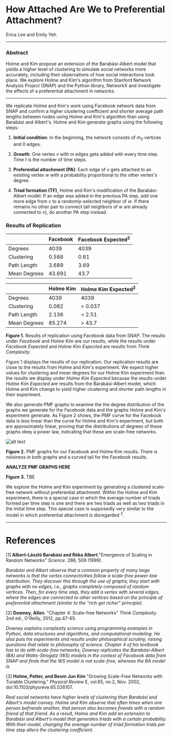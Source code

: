 # How Attached Are We to Preferential Attachment?

Erica Lee and Emily Yeh

------

### Abstract
Holme and Kim propose an extension of the Barabási-Albert model that yields a higher level of clustering to simulate social networks more accurately, including their observations of how social interactions took place. We explore Holme and Kim's algorithm from Stanford Network Analysis Project (SNAP) and the Python library, NetworkX and investigate the effects of a preferential attachment in networks.

------

We replicate Holme and Kim's work using Facebook network data from SNAP and confirm a higher clustering coefficient and shorter average path lengths between nodes using Holme and Kim's algorithm than using Barabási and Albert's. Holme and Kim generate graphs using the following steps:

1. **Initial condition**: In the beginning, the network consists of _m<sub>0</sub>_ vertices and 0 edges.

2. **Growth**: One vertex _v_ with _m_ edges gets added with every time step. Time _t_ is the number of time steps.

3. **Preferential attachment (PA)**: Each edge of _v_ gets attached to an existing vertex _w_ with a probability proportional to the other vertex's degree.

4. **Triad formation (TF)**, Holme and Kim's modification of the Barabási-Albert model: If an edge was added in the previous PA step, add one more edge from _v_ to a randomly-selected neighbor of _w_. If there remains no other pair to connect (all neighbors of _w_ are already connected to _v_), do another PA step instead.

### Results of Replication

|              | Facebook | Facebook Expected<sup>2</sup> |
|  ------      |  ------  |  ------                       |
| Degrees      | 4039     | 4039                          |
| Clustering   | 0.588    | 0.61                          |
| Path Length  | 3.689    | 3.69                          |
| Mean Degrees | 43.691   | 43.7                          |

|              | Holme Kim | Holme Kim Expected<sup>2</sup> |
| ---          | ---       | ---                            |
| Degrees      | 4039      | 4039                           |
| Clustering   | 0.082     | > 0.037                        |
| Path Length  | 2.136     | < 2.51                         |
| Mean Degrees | 85.274    | > 43.7                         |

**Figure 1.** Results of replication using Facebook data from SNAP. The results under _Facebook_ and _Holme Kim_ are our results, while the results under _Facebook Expected_ and _Holme Kim Expected_ are results from _Think Complexity_.

Figure 1 displays the results of our replication. Our replication results are close to the results from Holme and Kim's experiment. We expect higher values for clustering and mean degrees for our Holme Kim experiment than the results we display under _Holme Kim Expected_ because the results under _Holme Kim Expected_ are results from the Barabási-Albert model, which Holme and Kim change to yield higher clustering and shorter path lengths in their experiment.

We also generate PMF graphs to examine the the degree distribution of the graphs we generate for the Facebook data and the graphs Holme and Kim's experiment generate. As Figure 2 shows, the PMF curve for the Facebook data is less linear than the curve for Holme and Kim's experiment, but both are approximately linear, proving that the distributions of degrees of these graphs obey a power law, indicating that these are scale-free networks. 

![alt text](https://github.com/ericasaywhat/Epidemix/blob/master/reports/PMFGraphs.png)

**Figure 2.** PMF graphs for our Facebook and Holme Kim results. There is noisiness in both graphs and a curved tail for the Facebook results.

**ANALYZE PMF GRAPHS HERE**


**Figure 3.** TBE

We explore the Holme and Kim experiment by generating a clustered scale-free network without preferential attachment. Within the Holme and Kim experiment, there is a special case in which the average number of triads formed per time step is one and there are two triads as well as two triads in the initial time step. This special case is supposedly very similar to the model in which preferential attachment is disregarded <sup>2</sup>.

-----
# References

[1] **Albert-László Barabási and Réka Albert**."Emergence of Scaling in Random Networks" *Science*. 286, 509 (1999).

_Barabási and Albert observe that a common property of many large networks is that the vertex connectivities follow a scale-free power-law distribution. They discover this through the use of graphs; they start with graphs with no edges, i.e., graphs completely composed of random vertices. Then, for every time step,  they add a vertex with several edges, where the edges are connected to other vertices based on the principle of preferential attachment (similar to the "rich get  richer" principle)._

[2] **Downey, Allen**. "Chapter 4: Scale-free Networks" *Think Complexity*. 2nd ed., O'Reilly, 2012, pp.47-65.

_Downey explains complexity science using programming examples in Python, data structures and algorithms, and computational modeling. He also puts his experiments and results under philosophical scrutiny, raising questions that relate to philosophy of science. Chapter 4 of his textbook has to do with scale-free networks; Downey replicates the Barabási-Albert (BA) and Watts-Strogatz (WS) models in the context of Facebook data from SNAP and finds that the WS model is not scale-free, whereas the BA model is._

[3] **Holme, Petter, and Beom Jun Kim** "Growing Scale-Free Networks with Tunable Clustering." *Physical Review* E, vol.65, no.2, Nov. 2002, doi:10.1103/physreve.65.026107.

_Real social networks have higher levels of clustering than Barabási and Albert's model convey. Holme and Kim observe that often times when one person befriends another, that person also becomes friends with a random friend of that friend. As a result, Holme and Kim add an extension to Barabási and Albert's  model that generates triads with a certain probability. With their model, changing the average number of triad formation trials per time step alters the clustering coefficient._

